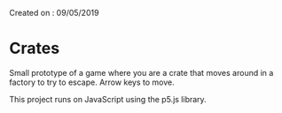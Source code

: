 Created on : 09/05/2019

# Crates

Small prototype of a game where you are a crate that moves around in a factory to try to escape.
Arrow keys to move.

This project runs on JavaScript using the p5.js library.
